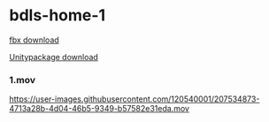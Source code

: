 # bdls-home-1

[fbx download](https://drive.google.com/file/d/15jRcYf4Ww6rKsRgj0hI0CPjA0o4ztXNX/view?usp=share_link)

[Unitypackage download](https://drive.google.com/file/d/1ByM18MpDBtWHYNf8nhOWwpNvQPfHfx5B/view?usp=share_link)


### 1.mov




https://user-images.githubusercontent.com/120540001/207534873-4713a28b-4d04-46b5-9349-b57582e31eda.mov



